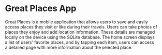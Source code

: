 # Great Places App
Great Places is a mobile application that allows users to save and easily access places they visit or like during their travels. Users can take photos of places they enjoy and add location information. These details are managed locally on the device using the SQLite database. The home screen displays a list of users' favorite places, and by tapping each item, users can access a detailed page with more information about the selected place.
